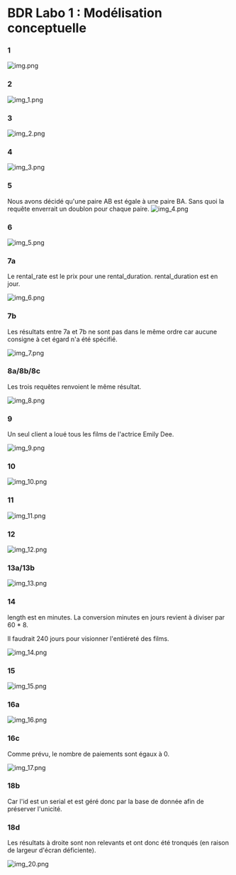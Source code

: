 # BDR Labo 1 : Modélisation conceptuelle

### 1

![img.png](img.png)

### 2

![img_1.png](img_1.png)

### 3

![img_2.png](img_2.png)

### 4

![img_3.png](img_3.png)

### 5

Nous avons décidé qu'une paire AB est égale à une paire BA. 
Sans quoi la requête enverrait un doublon pour chaque paire. 
![img_4.png](img_4.png)

### 6

![img_5.png](img_5.png)


### 7a

Le rental_rate est le prix pour une rental_duration. 
rental_duration est en jour.

![img_6.png](img_6.png)

### 7b

Les résultats entre 7a et 7b ne sont pas dans le même ordre car aucune consigne à cet égard n'a été spécifié.

![img_7.png](img_7.png)

### 8a/8b/8c

Les trois requêtes renvoient le même résultat.

![img_8.png](img_8.png)

### 9

Un seul client a loué tous les films de l'actrice Emily Dee.

![img_9.png](img_9.png)

### 10

![img_10.png](img_10.png)

### 11

![img_11.png](img_11.png)

### 12

![img_12.png](img_12.png)

### 13a/13b

![img_13.png](img_13.png)

### 14

length est en minutes.
La conversion minutes en jours revient à diviser par 60 * 8.

Il faudrait 240 jours pour visionner l'entiéreté des films.

![img_14.png](img_14.png)

### 15

![img_15.png](img_15.png)

### 16a

![img_16.png](img_16.png)

### 16c

Comme prévu, le nombre de paiements sont égaux à 0.

![img_17.png](img_17.png)

### 18b

Car l'id est un serial et est géré donc par la base de donnée afin de préserver l'unicité.

### 18d

Les résultats à droite sont non relevants et ont donc été tronqués (en raison de largeur d'écran déficiente).

![img_20.png](img_20.png)
